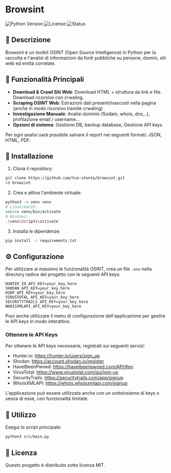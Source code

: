 # Browsint

![Python Version](https://img.shields.io/badge/Python-3.9%2B-blue.svg)
![License](https://img.shields.io/badge/License-MIT-YELLOW.svg)
![Status](https://img.shields.io/badge/Status-Beta-orange.svg)

## 📝 Descrizione

Browsint è un toolkit OSINT (Open Source Intelligence) in Python per la raccolta e l'analisi di informazioni da fonti pubbliche su persone, domini, siti web ed entità correlate.

## 🔑 Funzionalità Principali

- **Download & Crawl Siti Web**: Download HTML + struttura da link e file. Download ricorsivo con crwaling.
- **Scraping OSINT Web**: Estrazioni dati presenti/nascosti nella pagina (anche in modo ricorsivo tramite crwaling)
- **Investigazione Manuale**: Analisi dominio (Sodam, whois, dns,..), profilazione email / username...
- **Opzioni di sistema**: Gestione DB, backup database, Gestione API keys 

Per ogni analisi sarà possibile salvare il report nei seguenti formati: JSON, HTML, PDF.

## 🚀 Installazione

1. Clona il repository:
```bash
git clone https://github.com/tuo-utente/browsint.git
cd browsint
```

2. Crea e attiva l'ambiente virtuale:
```bash
python3 -m venv venv
# Linux/macOS:
source venv/bin/activate
# Windows:
.\venv\Scripts\activate
```

3. Installa le dipendenze:
```bash
pip install -r requirements.txt
```

## ⚙️ Configurazione

Per utilizzare al massimo le funzionalità OSINT, crea un file `.env` nella directory radice del progetto con le seguenti API keys:

```env
HUNTER_IO_API_KEY=your_key_here
SHODAN_API_KEY=your_key_here
HIBP_API_KEY=your_key_here
VIRUSTOTAL_API_KEY=your_key_here
SECURITYTRAILS_API_KEY=your_key_here
WHOISXMLAPI_API_KEY=your_key_here
```

Puoi anche utilizzare il menu di configurazione dell'applicazione per gestire le API keys in modo interattivo.

### Ottenere le API Keys

Per ottenere le API keys necessarie, registrati sui seguenti servizi:

- Hunter.io: https://hunter.io/users/sign_up
- Shodan: https://account.shodan.io/register
- HaveIBeenPwned: https://haveibeenpwned.com/API/Key
- VirusTotal: https://www.virustotal.com/gui/join-us
- SecurityTrails: https://securitytrails.com/app/signup
- WhoisXMLAPI: https://whois.whoisxmlapi.com/signup

L'applicazione può essere utilizzata anche con un sottoinsieme di keys o senza di esse, con funzionalità limitate.

## 📖 Utilizzo

Esegui lo script principale:
```bash
python3 src/main.py
```

## 📄 Licenza

Questo progetto è distribuito sotto licenza MIT.
